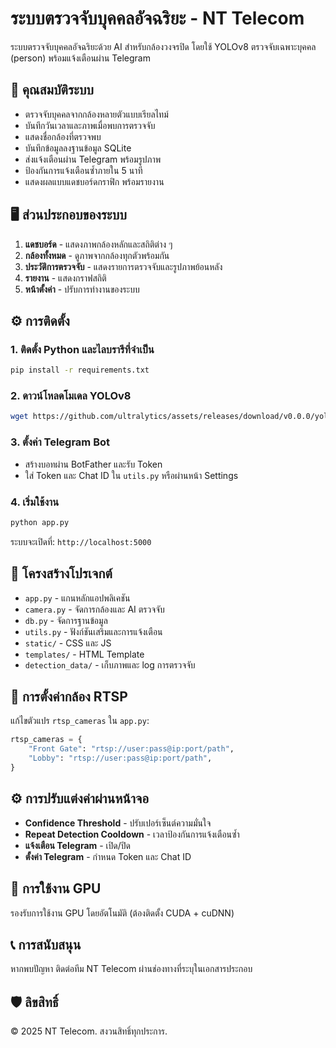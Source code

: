 # ระบบตรวจจับบุคคลอัจฉริยะ - NT Telecom

ระบบตรวจจับบุคคลอัจฉริยะด้วย AI สำหรับกล้องวงจรปิด โดยใช้ YOLOv8 ตรวจจับเฉพาะบุคคล (person) พร้อมแจ้งเตือนผ่าน Telegram

## 🔧 คุณสมบัติระบบ

- ตรวจจับบุคคลจากกล้องหลายตัวแบบเรียลไทม์
- บันทึกวันเวลาและภาพเมื่อพบการตรวจจับ
- แสดงชื่อกล้องที่ตรวจพบ
- บันทึกข้อมูลลงฐานข้อมูล SQLite
- ส่งแจ้งเตือนผ่าน Telegram พร้อมรูปภาพ
- ป้องกันการแจ้งเตือนซ้ำภายใน 5 นาที
- แสดงผลแบบแดชบอร์ดกราฟิก พร้อมรายงาน

## 🖥️ ส่วนประกอบของระบบ

1. **แดชบอร์ด** - แสดงภาพกล้องหลักและสถิติต่าง ๆ
2. **กล้องทั้งหมด** - ดูภาพจากกล้องทุกตัวพร้อมกัน
3. **ประวัติการตรวจจับ** - แสดงรายการตรวจจับและรูปภาพย้อนหลัง
4. **รายงาน** - แสดงกราฟสถิติ
5. **หน้าตั้งค่า** - ปรับการทำงานของระบบ

## ⚙️ การติดตั้ง

### 1. ติดตั้ง Python และไลบรารีที่จำเป็น

```bash
pip install -r requirements.txt
```

### 2. ดาวน์โหลดโมเดล YOLOv8

```bash
wget https://github.com/ultralytics/assets/releases/download/v0.0.0/yolov8m.pt
```

### 3. ตั้งค่า Telegram Bot

- สร้างบอทผ่าน BotFather และรับ Token
- ใส่ Token และ Chat ID ใน `utils.py` หรือผ่านหน้า Settings

### 4. เริ่มใช้งาน

```bash
python app.py
```

ระบบจะเปิดที่: `http://localhost:5000`

## 📁 โครงสร้างโปรเจกต์

- `app.py` - แกนหลักแอปพลิเคชัน
- `camera.py` - จัดการกล้องและ AI ตรวจจับ
- `db.py` - จัดการฐานข้อมูล
- `utils.py` - ฟังก์ชันเสริมและการแจ้งเตือน
- `static/` - CSS และ JS
- `templates/` - HTML Template
- `detection_data/` - เก็บภาพและ log การตรวจจับ

## 🎯 การตั้งค่ากล้อง RTSP

แก้ไขตัวแปร `rtsp_cameras` ใน `app.py`:

```python
rtsp_cameras = {
    "Front Gate": "rtsp://user:pass@ip:port/path",
    "Lobby": "rtsp://user:pass@ip:port/path",
}
```

## ⚙️ การปรับแต่งค่าผ่านหน้าจอ

- **Confidence Threshold** - ปรับเปอร์เซ็นต์ความมั่นใจ
- **Repeat Detection Cooldown** - เวลาป้องกันการแจ้งเตือนซ้ำ
- **แจ้งเตือน Telegram** - เปิด/ปิด
- **ตั้งค่า Telegram** - กำหนด Token และ Chat ID

## 🚀 การใช้งาน GPU

รองรับการใช้งาน GPU โดยอัตโนมัติ (ต้องติดตั้ง CUDA + cuDNN)

## 📞 การสนับสนุน

หากพบปัญหา ติดต่อทีม NT Telecom ผ่านช่องทางที่ระบุในเอกสารประกอบ

## 🛡️ ลิขสิทธิ์

© 2025 NT Telecom. สงวนสิทธิ์ทุกประการ.